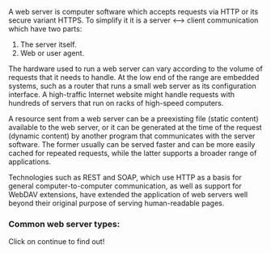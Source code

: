 A web server is computer software which accepts requests via HTTP or its secure variant HTTPS. To simplify it it is a server <--> client communication which have two parts:
 1. The server itself.
 2. Web or user agent.


The hardware used to run a web server can vary according to the volume of requests that it needs to handle. At the low end of the range are embedded systems, such as a router that runs a small web server as its configuration interface. A high-traffic Internet website might handle requests with hundreds of servers that run on racks of high-speed computers.

A resource sent from a web server can be a preexisting file (static content) available to the web server, or it can be generated at the time of the request (dynamic content) by another program that communicates with the server software. The former usually can be served faster and can be more easily cached for repeated requests, while the latter supports a broader range of applications.

Technologies such as REST and SOAP, which use HTTP as a basis for general computer-to-computer communication, as well as support for WebDAV extensions, have extended the application of web servers well beyond their original purpose of serving human-readable pages.




<h3>Common web server types:</h3>

Click on continue to find out!


